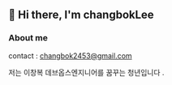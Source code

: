## 👋 Hi there, I'm changbokLee


### About me 

contact : changbok2453@gmail.com

<p> 저는 이창복 데브옵스엔지니어를 꿈꾸는 청년입니다 .</p>





